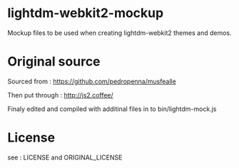 # lightdm-webkit2-mockup
Mockup files to be used when creating lightdm-webkit2 themes and demos.

# Original source
Sourced from : https://github.com/pedropenna/musfealle

Then put through : http://js2.coffee/

Finaly edited and compiled with additinal files in to bin/lightdm-mock.js

# License
see : LICENSE and ORIGINAL_LICENSE
